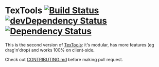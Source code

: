 # TexTools [![Build Status](https://travis-ci.org/bgoonz/TexTools.svg?branch=master)](https://travis-ci.org/bgoonz/TexTools) [![devDependency Status](https://img.shields.io/david/dev/bgoonz/TexTools.svg)](https://david-dm.org/bgoonz/TexTools#info=devDependencies) [![Dependency Status](https://img.shields.io/david/bgoonz/TexTools.svg)](https://david-dm.org/bgoonz/TexTools)


This is the second version of [TexTools](http://TexTools): it's modular, has more features (eg drag'n'drop) and works 100% on client-side.

Check out [CONTRIBUTING.md](CONTRIBUTING.md) before making pull request.
